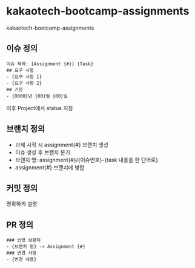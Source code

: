 # kakaotech-bootcamp-assignments
kakaotech-bootcamp-assignments

## 이슈 정의
```
이슈 제목: [Assignment {#}] {Task}
## 요구 사항
- {요구 사항 1}
- {요구 사항 2}
## 기한
- {0000}년 {00}월 {00}일
```
이후 Project에서 status 지정

## 브랜치 정의
- 과제 시작 시 assignment{#} 브랜치 생성
- 이슈 생성 후 브랜치 분기
- 브랜치 명: assignment{#}/{이슈번호}-{task 내용을 한 단어로}
- assignment{#} 브랜치에 병합

## 커밋 정의
명확하게 설명

## PR 정의
```
### 반영 브랜치
- {브랜치 명} -> Assignment {#}
### 변경 사항
- {변경 내용}
